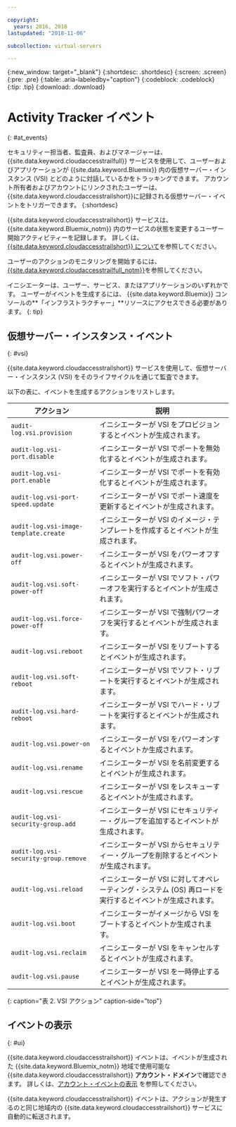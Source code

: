 ```yaml
---

copyright:
  years: 2016, 2018
lastupdated: "2018-11-06"

subcollection: virtual-servers

---
```


{:new_window: target="_blank"}
{:shortdesc: .shortdesc}
{:screen: .screen}
{:pre: .pre}
{:table: .aria-labeledby="caption"}
{:codeblock: .codeblock}
{:tip: .tip}
{:download: .download}


# Activity Tracker イベント
{: #at_events}

セキュリティー担当者、監査員、およびマネージャーは、{{site.data.keyword.cloudaccesstrailfull}} サービスを使用して、ユーザーおよびアプリケーションが {{site.data.keyword.Bluemix}} 内の仮想サーバー・インスタンス (VSI) とどのように対話しているかをトラッキングできます。 アカウント所有者およびアカウントにリンクされたユーザーは、{{site.data.keyword.cloudaccesstrailshort}}に記録される仮想サーバー・イベントをトリガーできます。
{:shortdesc}

{{site.data.keyword.cloudaccesstrailshort}} サービスは、{{site.data.keyword.Bluemix_notm}} 内のサービスの状態を変更するユーザー開始アクティビティーを記録します。 詳しくは、[{{site.data.keyword.cloudaccesstrailshort}} について](/docs/services/cloud-activity-tracker?topic=cloud-activity-tracker-activity_tracker_ov#activity_tracker_ov )を参照してください。

ユーザーのアクションのモニタリングを開始するには、[{{site.data.keyword.cloudaccesstrailfull_notm}}](/docs/services/cloud-activity-tracker?topic=cloud-activity-tracker-getting-started-with-cla#getting-started-with-cla)を参照してください。

イニシエーターは、ユーザー、サービス、またはアプリケーションのいずれかです。 ユーザーがイベントを生成するには、 {{site.data.keyword.Bluemix}} コンソールの**「インフラストラクチャー」**リソースにアクセスできる必要があります。
{: tip}

## 仮想サーバー・インスタンス・イベント
{: #vsi}

{{site.data.keyword.cloudaccesstrailshort}} サービスを使用して、仮想サーバー・インスタンス (VSI) をそのライフサイクルを通じて監査できます。

以下の表に、イベントを生成するアクションをリストします。

| アクション | 説明 |
|----------|---------|
| `audit-log.vsi.provision`             | イニシエーターが VSI をプロビジョンするとイベントが生成されます。  |
| `audit-log.vsi-port.disable`          | イニシエーターが VSI でポートを無効化するとイベントが生成されます。 |
| `audit-log.vsi-port.enable`           | イニシエーターが VSI でポートを有効化するとイベントが生成されます。 |
| `audit-log.vsi-port-speed.update`     | イニシエーターが VSI でポート速度を更新するとイベントが生成されます。 |
| `audit-log.vsi-image-template.create` | イニシエーターが VSI のイメージ・テンプレートを作成するとイベントが生成されます。  |
| `audit-log.vsi.power-off`             | イニシエーターが VSI をパワーオフするとイベントが生成されます。  |
| `audit-log.vsi.soft-power-off`        | イニシエーターが VSI でソフト・パワーオフを実行するとイベントが生成されます。 |
| `audit-log.vsi.force-power-off`       | イニシエーターが VSI で強制パワーオフを実行するとイベントが生成されます。 |
| `audit-log.vsi.reboot`                | イニシエーターが VSI をリブートするとイベントが生成されます。 |
| `audit-log.vsi.soft-reboot`           | イニシエーターが VSI でソフト・リブートを実行するとイベントが生成されます。 |
| `audit-log.vsi.hard-reboot`           | イニシエーターが VSI でハード・リブートを実行するとイベントが生成されます。 |
| `audit-log.vsi.power-on`              | イニシエーターが VSI をパワーオンするとイベントか生成されます。 |
| `audit-log.vsi.rename`                | イニシエーターが VSI を名前変更するとイベントが生成されます。 |
| `audit-log.vsi.rescue`                | イニシエーターが VSI をレスキューするとイベントが生成されます。 |
| `audit-log.vsi-security-group.add`    | イニシエーターが VSI にセキュリティー・グループを追加するとイベントが生成されます。 |
| `audit-log.vsi-security-group.remove` | イニシエーターが VSI からセキュリティー・グループを削除するとイベントが生成されます。 |
| `audit-log.vsi.reload`                | イニシエーターが VSI に対してオペレーティング・システム (OS) 再ロードを実行するとイベントが生成されます。 |
| `audit-log.vsi.boot`                  | イニシエーターがイメージから VSI をブートするとイベントか生成されます。 |
| `audit-log.vsi.reclaim`               | イニシエーターが VSI をキャンセルするとイベントが生成されます。 |
| `audit-log.vsi.pause`                 | イニシエーターが VSI を一時停止するとイベントが生成されます。 |
{: caption="表 2. VSI アクション" caption-side="top"}



## イベントの表示
{: #ui}

{{site.data.keyword.cloudaccesstrailshort}} イベントは、イベントが生成された {{site.data.keyword.Bluemix_notm}} 地域で使用可能な {{site.data.keyword.cloudaccesstrailshort}} **アカウント・ドメイン**で確認できます。 詳しくは、[アカウント・イベントの表示](/docs/services/cloud-activity-tracker/how-to/manage-events-ui?topic=cloud-activity-tracker-view_acc_events#account_events) を参照してください。

{{site.data.keyword.cloudaccesstrailshort}} イベントは、アクションが発生するのと同じ地域内の {{site.data.keyword.cloudaccesstrailshort}} サービスに自動的に転送されます。

